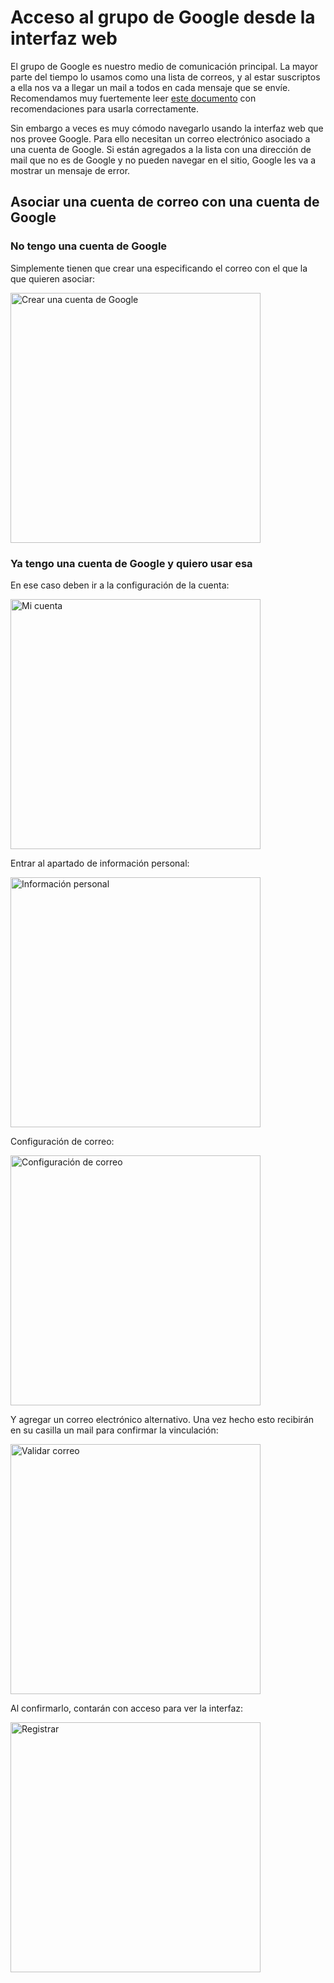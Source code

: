 # Acceso al grupo de Google desde la interfaz web

El grupo de Google es nuestro medio de comunicación principal. La mayor parte
del tiempo lo usamos como una lista de correos, y al estar suscriptos a ella nos
va a llegar un mail a todos en cada mensaje que se envíe.
Recomendamos muy fuertemente leer [este documento](https://docs.google.com/presentation/d/1kYNugINI1GDcUi8xPkBP3SskobhZ8HS940Yg0a9KX4U/edit)
con recomendaciones para usarla correctamente.

Sin embargo a veces es muy cómodo navegarlo usando la interfaz web que nos
provee Google. Para ello necesitan un correo electrónico asociado a una cuenta
de Google. Si están agregados a la lista con una dirección de mail que no es de
Google y no pueden navegar en el sitio, Google les va a mostrar un mensaje de
error.

## Asociar una cuenta de correo con una cuenta de Google

### No tengo una cuenta de Google

Simplemente tienen que crear una especificando el correo con el que la que
quieren asociar:

<a href="{{ 'assets/img/faq/instructivos/grupos_web/00-crear_cuenta.png' | relative_url }}">
    <img src="{{ 'assets/img/faq/instructivos/grupos_web/00-crear_cuenta.png' | relative_url }}"
         alt="Crear una cuenta de Google"
         style="width: 400px;"
         class="img-responsive img-thumbnail">
</a>

### Ya tengo una cuenta de Google y quiero usar esa

En ese caso deben ir a la configuración de la cuenta:

<a href="{{ 'assets/img/faq/instructivos/grupos_web/01-mi_cuenta.png' | relative_url }}">
    <img src="{{ 'assets/img/faq/instructivos/grupos_web/01-mi_cuenta.png' | relative_url }}"
         alt="Mi cuenta"
         style="width: 400px;"
         class="img-responsive img-thumbnail">
</a>

Entrar al apartado de información personal:

<a href="{{ 'assets/img/faq/instructivos/grupos_web/02-conf_personal.png' | relative_url }}">
    <img src="{{ 'assets/img/faq/instructivos/grupos_web/02-conf_personal.png' | relative_url }}"
         alt="Información personal"
         style="width: 400px;"
         class="img-responsive img-thumbnail">
</a>

Configuración de correo:

<a href="{{ 'assets/img/faq/instructivos/grupos_web/03-conf_correo.png' | relative_url }}">
    <img src="{{ 'assets/img/faq/instructivos/grupos_web/03-conf_correo.png' | relative_url }}"
         alt="Configuración de correo"
         style="width: 400px;"
         class="img-responsive img-thumbnail">
</a>

Y agregar un correo electrónico alternativo. Una vez hecho esto recibirán en su
casilla un mail para confirmar la vinculación:

<a href="{{ 'assets/img/faq/instructivos/grupos_web/04-validar_correo.png' | relative_url }}">
    <img src="{{ 'assets/img/faq/instructivos/grupos_web/04-validar_correo.png' | relative_url }}"
         alt="Validar correo"
         style="width: 400px;"
         class="img-responsive img-thumbnail">
</a>

Al confirmarlo, contarán con acceso para ver la interfaz:

<a href="{{ 'assets/img/faq/instructivos/grupos_web/05-registrar.png' | relative_url }}">
    <img src="{{ 'assets/img/faq/instructivos/grupos_web/05-registrar.png' | relative_url }}"
         alt="Registrar"
         style="width: 400px;"
         class="img-responsive img-thumbnail">
</a>
